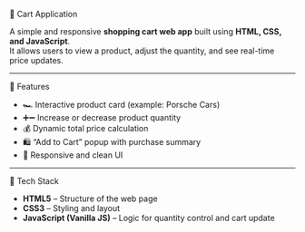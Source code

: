  🛒 Cart Application

A simple and responsive **shopping cart web app** built using **HTML, CSS, and JavaScript**.  
It allows users to view a product, adjust the quantity, and see real-time price updates.

---

 🚀 Features
- 🏎️ Interactive product card (example: Porsche Cars)
- ➕➖ Increase or decrease product quantity
- 💰 Dynamic total price calculation
- 🛍️ “Add to Cart” popup with purchase summary
- 📱 Responsive and clean UI

---

 🧩 Tech Stack
- **HTML5** – Structure of the web page  
- **CSS3** – Styling and layout  
- **JavaScript (Vanilla JS)** – Logic for quantity control and cart update  

